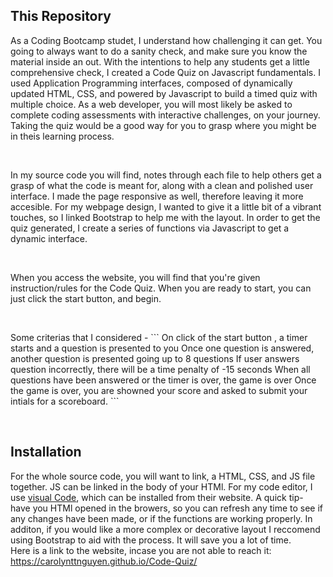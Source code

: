 ## This Repository

<p> 
  As a Coding Bootcamp studet, I understand how challenging it can get. You going to always want to do a sanity check, and make sure you know the material inside an out. With the intentions to  help any students get a little comprehensive check, I created a Code Quiz on Javascript fundamentals. I used Application Programming interfaces, composed of dynamically updated HTML, CSS, and powered by Javascript to build a timed quiz with multiple choice. As a web developer, you will most likely be asked to complete coding assessments with interactive challenges, on your journey. Taking the quiz would be a good way for you to grasp where you might be in theis learning process.</p>

<br>

<p> 
  In my source code you will find, notes through each file to help others get a grasp of what the code is meant for, along with a clean and polished user interface. I made the page responsive as well, therefore leaving it more accesible. For my webpage design, I wanted to give it a little bit of a vibrant touches, so I linked Bootstrap to help me with the layout. In order to get the quiz generated, I create a series of functions via Javascript to get a dynamic interface.
</p>

<br>

<p>
  When you access the website, you will find that you're given instruction/rules for the Code Quiz. When you are ready to start, you can just click the start button, and begin.
</p>

<br>

<p>
  Some criterias that I considered -
```
  On click of the start button , a timer starts and a question is presented to you
  Once one question is answered, another question is presented going up to 8 questions
  If user answers question incorrectly, there will be a time penalty of -15 seconds
  When all questions have been answered or the timer is over, the game is over
  Once the game is over, you are showned your score and asked to submit your intials for a scoreboard.
```
  </p>
  <br>
  
## Installation
For the whole source code, you will want to link, a HTML, CSS, and JS file together. JS can be linked in the body of your HTMl.
For my code editor, I use [visual Code](https://code.visualstudio.com/), which can be installed from their website. A quick tip- have you HTMl opened in the browers, so you can refresh any time to see if any changes have been made, or if the functions are working properly. In additon, if you would like a more complex or decorative layout I reccomend using Bootstrap to aid with the process. It will save you a lot of time.
<br>
Here is a link to the website, incase you are not able to reach it: https://carolynttnguyen.github.io/Code-Quiz/
